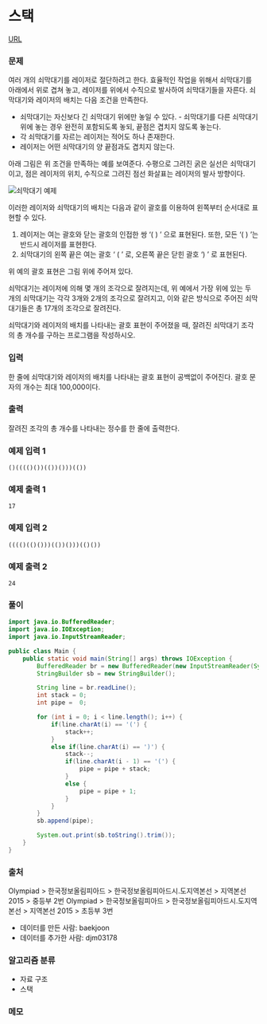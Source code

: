 스택
=============
[URL](https://www.acmicpc.net/problem/10799)

### 문제
여러 개의 쇠막대기를 레이저로 절단하려고 한다. 효율적인 작업을 위해서 쇠막대기를 아래에서 위로 겹쳐 놓고, 레이저를 위에서 수직으로 발사하여 쇠막대기들을 자른다. 쇠막대기와 레이저의 배치는 다음 조건을 만족한다.

- 쇠막대기는 자신보다 긴 쇠막대기 위에만 놓일 수 있다. - 쇠막대기를 다른 쇠막대기 위에 놓는 경우 완전히 포함되도록 놓되, 끝점은 겹치지 않도록 놓는다.
- 각 쇠막대기를 자르는 레이저는 적어도 하나 존재한다.
- 레이저는 어떤 쇠막대기의 양 끝점과도 겹치지 않는다. 

아래 그림은 위 조건을 만족하는 예를 보여준다. 수평으로 그려진 굵은 실선은 쇠막대기이고, 점은 레이저의 위치, 수직으로 그려진 점선 화살표는 레이저의 발사 방향이다.

![쇠막대기 예제](https://onlinejudgeimages.s3-ap-northeast-1.amazonaws.com/problem/10799/1.png)

이러한 레이저와 쇠막대기의 배치는 다음과 같이 괄호를 이용하여 왼쪽부터 순서대로 표현할 수 있다.

1. 레이저는 여는 괄호와 닫는 괄호의 인접한 쌍 ‘( ) ’ 으로 표현된다. 또한, 모든 ‘( ) ’는 반드시 레이저를 표현한다.
2. 쇠막대기의 왼쪽 끝은 여는 괄호 ‘ ( ’ 로, 오른쪽 끝은 닫힌 괄호 ‘) ’ 로 표현된다. 

위 예의 괄호 표현은 그림 위에 주어져 있다.

쇠막대기는 레이저에 의해 몇 개의 조각으로 잘려지는데, 위 예에서 가장 위에 있는 두 개의 쇠막대기는 각각 3개와 2개의 조각으로 잘려지고, 이와 같은 방식으로 주어진 쇠막대기들은 총 17개의 조각으로 잘려진다. 

쇠막대기와 레이저의 배치를 나타내는 괄호 표현이 주어졌을 때, 잘려진 쇠막대기 조각의 총 개수를 구하는 프로그램을 작성하시오.

### 입력
한 줄에 쇠막대기와 레이저의 배치를 나타내는 괄호 표현이 공백없이 주어진다. 괄호 문자의 개수는 최대 100,000이다. 

### 출력
잘려진 조각의 총 개수를 나타내는 정수를 한 줄에 출력한다.

### 예제 입력 1
```
()(((()())(())()))(())
```

### 예제 출력 1
```
17
```

### 예제 입력 2
```
(((()(()()))(())()))(()())
```

### 예제 출력 2
```
24
```

### 풀이
```java
import java.io.BufferedReader;
import java.io.IOException;
import java.io.InputStreamReader;

public class Main {
    public static void main(String[] args) throws IOException {
        BufferedReader br = new BufferedReader(new InputStreamReader(System.in));
        StringBuilder sb = new StringBuilder();

        String line = br.readLine();
        int stack = 0;
        int pipe =  0;

        for (int i = 0; i < line.length(); i++) {
            if(line.charAt(i) == '(') {
                stack++;
            }
            else if(line.charAt(i) == ')') {
                stack--;
                if(line.charAt(i - 1) == '(') {
                    pipe = pipe + stack;
                }
                else {
                    pipe = pipe + 1;
                }
            }
        }
        sb.append(pipe);

        System.out.print(sb.toString().trim());
    }
}
```

### 출처
Olympiad > 한국정보올림피아드 > 한국정보올림피아드시․도지역본선 > 지역본선 2015 > 중등부 2번
Olympiad > 한국정보올림피아드 > 한국정보올림피아드시․도지역본선 > 지역본선 2015 > 초등부 3번

- 데이터를 만든 사람: baekjoon
- 데이터를 추가한 사람: djm03178

### 알고리즘 분류 
- 자료 구조
- 스택

### 메모
